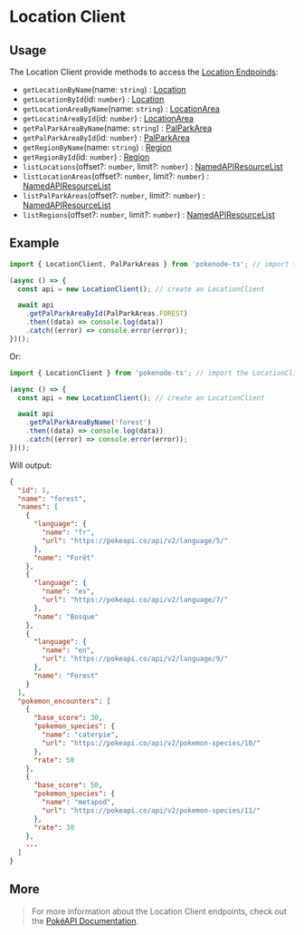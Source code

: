 # Location Client

## Usage

The Location Client provide methods to access the [Location Endpoinds](https://pokeapi.co/docs/v2#locations-section):

- `getLocationByName`(name: `string`) : [Location](/docs/typings/location-typings#location)
- `getLocationById`(id: `number`) : [Location](/docs/typings/location-typings#location)
- `getLocationAreaByName`(name: `string`) : [LocationArea](/docs/typings/location-typings#location-area)
- `getLocatinAreaById`(id: `number`) : [LocationArea](/docs/typings/location-typings#location-area)
- `getPalParkAreaByName`(name: `string`) : [PalParkArea](/docs/typings/location-typings#pal-park-area)
- `getPalParkAreaById`(id: `number`) : [PalParkArea](/docs/typings/location-typings#locationpal-park-area)
- `getRegionByName`(name: `string`) : [Region](/docs/typings/location-typings#region)
- `getRegionById`(id: `number`) : [Region](/docs/typings/location-typings#region)
- `listLocations`(offset?: `number`, limit?: `number`) : [NamedAPIResourceList](/docs/typings/common-typings#named-api-resource-list)
- `listLocationAreas`(offset?: `number`, limit?: `number`) : [NamedAPIResourceList](/docs/typings/common-typings#named-api-resource-list)
- `listPalParkAreas`(offset?: `number`, limit?: `number`) : [NamedAPIResourceList](/docs/typings/common-typings#named-api-resource-list)
- `listRegions`(offset?: `number`, limit?: `number`) : [NamedAPIResourceList](/docs/typings/common-typings#named-api-resource-list)

## Example

```js
import { LocationClient, PalParkAreas } from 'pokenode-ts'; // import the LocationClient and the PalParkAreas enum

(async () => {
  const api = new LocationClient(); // create an LocationClient

  await api
    .getPalParkAreaById(PalParkAreas.FOREST)
    .then((data) => console.log(data))
    .catch((error) => console.error(error));
})();
```

Or:

```js
import { LocationClient } from 'pokenode-ts'; // import the LocationClient

(async () => {
  const api = new LocationClient(); // create an LocationClient

  await api
    .getPalParkAreaByName('forest')
    .then((data) => console.log(data))
    .catch((error) => console.error(error));
})();
```

Will output:

```json
{
  "id": 1,
  "name": "forest",
  "names": [
    {
      "language": {
        "name": "fr",
        "url": "https://pokeapi.co/api/v2/language/5/"
      },
      "name": "Forêt"
    },
    {
      "language": {
        "name": "es",
        "url": "https://pokeapi.co/api/v2/language/7/"
      },
      "name": "Bosque"
    },
    {
      "language": {
        "name": "en",
        "url": "https://pokeapi.co/api/v2/language/9/"
      },
      "name": "Forest"
    }
  ],
  "pokemon_encounters": [
    {
      "base_score": 30,
      "pokemon_species": {
        "name": "caterpie",
        "url": "https://pokeapi.co/api/v2/pokemon-species/10/"
      },
      "rate": 50
    },
    {
      "base_score": 50,
      "pokemon_species": {
        "name": "metapod",
        "url": "https://pokeapi.co/api/v2/pokemon-species/11/"
      },
      "rate": 30
    },
    ...
  ]
}
```

## More

> For more information about the Location Client endpoints, check out the [PokéAPI Documentation](https://pokeapi.co/docs/v2#locations-section).
